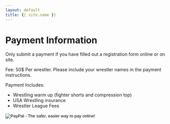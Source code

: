 ```yaml
---
layout: default
title: {{ site.name }}
---
```


# Payment Information

Only submit a payment if you have filled out a registration form online or on site. 

Fee: 50$ Per wrestler. Please include your wrestler names in the payment instructions.

Payment Includes:
* Wrestling warm up (fighter shorts and compression top)
* USA Wrestling insurance
* Wrestler League Fees

<form action="https://www.paypal.com/cgi-bin/webscr" method="post" target="_top">
<input type="hidden" name="cmd" value="_s-xclick">
<input type="hidden" name="hosted_button_id" value="8Q9TSSFW5AVHC">
<input type="image" src="https://www.paypalobjects.com/en_US/i/btn/btn_buynowCC_LG.gif" border="0" name="submit" alt="PayPal - The safer, easier way to pay online!">
<img alt="" border="0" src="https://www.paypalobjects.com/en_US/i/scr/pixel.gif" width="1" height="1">
</form>

